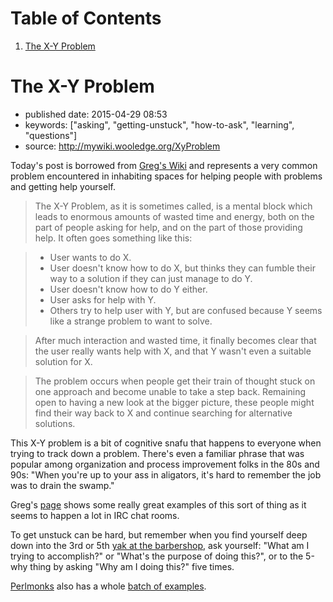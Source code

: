 
# Table of Contents

1.  [The X-Y Problem](#the-x-y-problem)


<a id="the-x-y-problem"></a>

# The X-Y Problem

-   published date: 2015-04-29 08:53
-   keywords: ["asking", "getting-unstuck", "how-to-ask", "learning", "questions"]
-   source: <http://mywiki.wooledge.org/XyProblem>

Today's post is borrowed from [Greg's Wiki](http://mywiki.wooledge.org/XyProblem) and represents a very common problem encountered in inhabiting spaces for helping people with problems and getting help yourself.

> The X-Y Problem, as it is sometimes called, is a mental block which leads to enormous amounts of wasted time and energy, both on the part of people asking for help, and on the part of those providing help. It often goes something like this:

> 
> 
> -   User wants to do X.
> -   User doesn't know how to do X, but thinks they can fumble their way to a solution if they can just manage to do Y.
> -   User doesn't know how to do Y either.
> -   User asks for help with Y.
> -   Others try to help user with Y, but are confused because Y seems like a strange problem to want to solve.

> After much interaction and wasted time, it finally becomes clear that the user really wants help with X, and that Y wasn't even a suitable solution for X.

> The problem occurs when people get their train of thought stuck on one approach and become unable to take a step back. Remaining open to having a new look at the bigger picture, these people might find their way back to X and continue searching for alternative solutions.

This X-Y problem is a bit of cognitive snafu that happens to everyone when trying to track down a problem. There's even a familiar phrase that was popular among organization and process improvement folks in the 80s and 90s: "When you're up to your ass in aligators, it's hard to remember the job was to drain the swamp."

Greg's [page](http://mywiki.wooledge.org/XyProblem) shows some really great examples of this sort of thing as it seems to happen a lot in IRC chat rooms.

To get unstuck can be hard, but remember when you find yourself deep down into the 3rd or 5th [yak at the barbershop](http://catb.org/jargon/html/Y/yak-shaving.html), ask yourself: "What am I trying to accomplish?" or "What's the purpose of doing this?", or to the 5-why thing by asking "Why am I doing this?" five times.

[Perlmonks](http://www.perlmonks.org) also has a whole [batch of examples](http://www.perlmonks.org/?node=XY+Problem).


